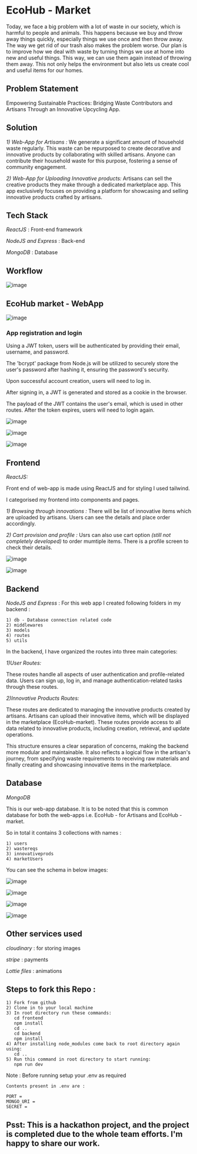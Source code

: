 # EcoHub - Market

Today, we face a big problem with a lot of waste in our society, which is harmful to people and animals. This happens because we buy and throw away things quickly, especially things we use once and then throw away. The way we get rid of our trash also makes the problem worse. Our plan is to improve how we deal with waste by turning things we use at home into new and useful things. This way, we can use them again instead of throwing them away. This not only helps the environment but also lets us create cool and useful items for our homes.

## Problem Statement

Empowering Sustainable Practices: Bridging Waste Contributors and Artisans Through an Innovative Upcycling App.


## Solution

*1) Web-App for Artisans :*
We generate a significant amount of household waste regularly.
This waste can be repurposed to create decorative and innovative products by collaborating with skilled artisans.
Anyone can contribute their household waste for this purpose, fostering a sense of community engagement.

*2) Web-App for Uploading Innovative products:*
Artisans can sell the creative products they make through a dedicated marketplace app.
This app exclusively focuses on providing a platform for showcasing and selling innovative products crafted by artisans.

## Tech Stack

*ReactJS* : Front-end framework

*NodeJS and Express* : Back-end

*MongoDB* : Database

## Workflow

![image](https://github.com/saiabhiramjaini/Resculpt-For_Artisans/assets/115941546/58143f09-9cce-41c7-8eb0-fa365b5e575f)




## EcoHub market - WebApp

![image](https://github.com/saiabhiramjaini/Resculpt-For_Artisans/assets/115941546/1b6ff47f-eabd-4ae2-9fb3-01a6c0b85581)




### App registration and login
Using a JWT token, users will be authenticated by providing their email, username, and password.

The 'bcrypt' package from Node.js will be utilized to securely store the user's password after hashing it, ensuring the password's security.

Upon successful account creation, users will need to log in.

After signing in, a JWT is generated and stored as a cookie in the browser.

The payload of the JWT contains the user's email, which is used in other routes. After the token expires, users will need to login again.

![image](https://github.com/saiabhiramjaini/Resculpt-For_Artisans/assets/115941546/ae064dbf-9bd3-4bee-b057-55358f322ddd)

![image](https://github.com/saiabhiramjaini/Resculpt-For_Artisans/assets/115941546/1c5e750b-4dcb-476f-9c1c-726278bb6a52)

![image](https://github.com/saiabhiramjaini/Resculpt-For_Artisans/assets/115941546/99536514-581c-4e20-b724-f39148fb6810)

## Frontend

*ReactJS:*

Front end of web-app is made using ReactJS and for styling I used tailwind.

I categorised my frontend into components and pages.

*1) Browsing through innovations :*
There will be list of innovative items which are uploaded by artisans. Users can see the details and place order accordingly.


*2) Cart provision and profile :*
Usrs can also use cart option *(still not completely developed)* to order mumtiple items. There is a profile screen to check their details.

![image](https://github.com/Bharath601/pdf-text-summarization/assets/154265845/02377fff-365b-4c3e-82be-7d194c581525)

![image](https://github.com/Bharath601/pdf-text-summarization/assets/154265845/6e55eeef-92ec-4926-b746-760bcf495ada)

## Backend

*NodeJS and Express* : For this web app I created following folders in my backend :

    1) db - Database connection related code
    2) middlewares
    3) models
    4) routes
    5) utils

In the backend, I have organized the routes into three main categories:

 *1)User Routes:*

These routes handle all aspects of user authentication and profile-related data. Users can sign up, log in, and manage authentication-related tasks through these routes.


*2)Innovative Products Routes:*

These routes are dedicated to managing the innovative products created by artisans. Artisans can upload their innovative items, which will be displayed in the marketplace (EcoHub-market). These routes provide access to all data related to innovative products, including creation, retrieval, and update operations.



This structure ensures a clear separation of concerns, making the backend more modular and maintainable. It also reflects a logical flow in the artisan's journey, from specifying waste requirements to receiving raw materials and finally creating and showcasing innovative items in the marketplace.

## Database

*MongoDB*

This is our web-app database. It is to be noted that this is common database for both the web-apps i.e. EcoHub - for Artisans and EcoHub - market.

So in total it contains 3 collections with names :

    1) users
    2) wastereqs
    3) innovativeprods
    4) marketUsers

You can see the schema in below images:

![image](https://github.com/saiabhiramjaini/Resculpt-For_Artisans/assets/115941546/c5dd6c2a-5e0f-42b1-99ad-55f883362a93)


![image](https://github.com/saiabhiramjaini/Resculpt-For_Artisans/assets/115941546/8ed51428-a735-4199-b628-a49c786aca03)

![image](https://github.com/saiabhiramjaini/Resculpt-For_Artisans/assets/115941546/a0778656-a897-4d24-8cc8-9a0b170bfdab)


![image](https://github.com/saiabhiramjaini/Resculpt-For_Artisans/assets/115941546/d3862c05-5b14-45d2-aed4-55b55b544281)


## Other services used 

*cloudinary* : for storing images

*stripe* : payments

*Lottie files* : animations

## Steps to fork this Repo :

    1) Fork from github
    2) Clone in to your local machine
    3) In root directory run these commands:
       cd frontend
       npm install
       cd ..
       cd backend
       npm install
    4) After installing node_modules come back to root directory again using:
       cd ..
    5) Run this command in root directory to start running:
       npm run dev
Note : Before running setup your .env as required 

    Contents present in .env are :

    PORT = 
    MONGO_URI = 
    SECRET = 

## Psst: This is a hackathon project, and the project is completed due to the whole team efforts. I'm happy to share our work.
